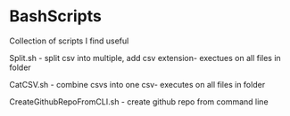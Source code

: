 # BashScripts

Collection of scripts I find useful

Split.sh - split csv into multiple, add csv extension- exectues on all files in folder

CatCSV.sh - combine csvs into one csv- executes on all files in folder

CreateGithubRepoFromCLI.sh - create github repo from command line
